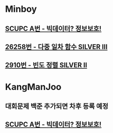 
# Minboy
## [SCUPC A번 - 빅데이터? 정보보호!](https://www.acmicpc.net/contest/problem/912/1)
## [26258번 - 다중 일차 함수 SILVER III](https://www.acmicpc.net/problem/26258)
## [2910번 - 빈도 정렬 SILVER II](https://www.acmicpc.net/problem/2910)

# KangManJoo
## 대회문제 백준 추가되면 차후 등록 예정
## [SCUPC A번 - 빅데이터? 정보보호!](https://www.acmicpc.net/contest/problem/912/1)
